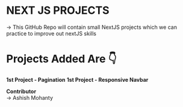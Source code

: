 # NEXT JS PROJECTS

-> This GitHub Repo will contain small NextJS projects which we can practice to improve out nextJS skills

# Projects Added Are 👇

<b>1st Project - Pagination</b>
<b>1st Project - Responsive Navbar</b>

<b>Contributor</b> <br>
-> Ashish Mohanty
